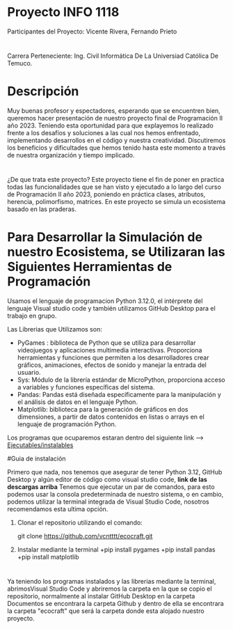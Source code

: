 # Proyecto INFO 1118
Participantes del Proyecto: Vicente Rivera, Fernando Prieto
#
Carrera Perteneciente: Ing. Civil Informática De La Universiad Católica De Temuco.      

# Descripción 
Muy buenas profesor y espectadores, esperando que se encuentren bien, queremos hacer presentación de nuestro proyecto final de Programación II año 2023.
Teniendo esta oportunidad para que explayemos lo realizado frente a los desafíos y soluciones a las cual nos hemos enfrentado, implementando desarrollos en el código y nuestra creatividad.
Discutiremos los beneficios y dificultades que hemos tenido hasta este momento a través de nuestra organización y tiempo implicado. 

#
¿De que trata este proyecto?
Este proyecto tiene el fin de poner en practica todas las funcionalidades que se han visto y ejecutado a lo largo del curso de Programación II año 2023, poniendo en práctica clases, atributos, herencia, polimorfismo, matrices.
En este proyecto se simula un ecosistema basado en las praderas.

# Para Desarrollar la Simulación de nuestro Ecosistema, se Utilizaran las Siguientes Herramientas de Programación
Usamos el lenguaje de programacion Python 3.12.0, el intérprete del lenguaje  Visual studio code y también utilizamos GitHub Desktop para el trabajo en grupo.

Las Librerias que Utilizamos son: 

+ PyGames : biblioteca de Python que se utiliza para desarrollar videojuegos y aplicaciones multimedia interactivas. Proporciona herramientas y funciones que permiten a los desarrolladores crear gráficos, animaciones, efectos de sonido y manejar la entrada del usuario.
+ Sys: Módulo de la librería estándar de MicroPython, proporciona acceso a variables y funciones específicas del sistema.
+ Pandas: Pandas está diseñada específicamente para la manipulación y el análisis de datos en el lenguaje Python.
+ Matplotlib:  biblioteca para la generación de gráficos en dos dimensiones, a partir de datos contenidos en listas o arrays en el lenguaje de programación Python.

Los programas que ocuparemos estaran dentro del siguiente link --> [Ejecutables/instalables](https://drive.google.com/drive/folders/1089fISlkzGOpZsB3aApUctK0QPWcvh6w?usp=drive_link)

#Guia de instalación

Primero que nada, nos tenemos que asegurar de tener Python 3.12, GitHub Desktop y algún editor de código como visual studio code, **link de las descargas arriba**
Tenemos que ejecutar un par de comandos, para esto podemos usar la consola predeterminada de nuestro sistema, o en cambio, podemos utilizar la terminal integrada de Visual Studio Code, nosotros recomendamos esta ultima opción.

1. Clonar el repositorio utilizando el comando:

    git clone  https://github.com/vcntttt/ecocraft.git

2. Instalar mediante la terminal 
    +pip install pygames
    +pip install pandas 
    +pip install matplotlib
# 
Ya teniendo los programas instalados y las librerias mediante la terminal, abrimosVisual Studio Code y abriremos la carpeta en la que se copio el repositorio, normalmente al instalar GitHub Desktop en la carpeta Documentos se encontrara la carpeta Github y dentro de ella se encontrara la carpeta "ecocraft" que será la carpeta donde esta alojado nuestro proyecto.
